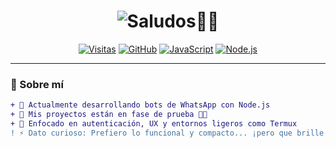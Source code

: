 <h1 align="center">
  <img src="https://readme-typing-svg.demolab.com?font=Fira+Code&weight=600&size=28&pause=1000&color=00FF7F&center=true&vCenter=true&width=500&lines=¡Hola!+👋+Soy+Toji211" alt="Saludos👋👋"/>
</h1>

<div align="center">

[![Visitas](https://komarev.com/ghpvc/?username=Toji211&color=00FF7F&style=flat-square)](https://github.com/Toji211)
[![GitHub](https://img.shields.io/badge/GitHub-000?style=flat-square&logo=github&logoColor=white&labelColor=000&color=FF00FF)](https://github.com/Toji211)
[![JavaScript](https://img.shields.io/badge/JavaScript-FFDC00?style=flat-square&logo=javascript&logoColor=black)](https://developer.mozilla.org/es/docs/Web/JavaScript)
[![Node.js](https://img.shields.io/badge/Node.js-339933?style=flat-square&logo=nodedotjs&logoColor=white)](https://nodejs.org/)

</div>

---

### 🔮 Sobre mí

```diff
+ 🚀 Actualmente desarrollando bots de WhatsApp con Node.js
+ 🧪 Mis proyectos están en fase de prueba 🧑‍💻
+ 🎯 Enfocado en autenticación, UX y entornos ligeros como Termux
! ⚡ Dato curioso: Prefiero lo funcional y compacto... ¡pero que brille como neón!
